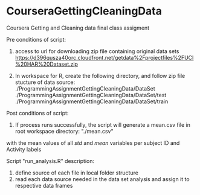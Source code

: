 # CourseraGettingCleaningData
Coursera Getting and Cleaning data final class assigment

Pre conditions of script:
1. access to url for downloading zip file containing original data sets
https://d396qusza40orc.cloudfront.net/getdata%2Fprojectfiles%2FUCI%20HAR%20Dataset.zip

2. In workspace for R, create the following directory, and follow zip file stucture of data source:
./ProgrammingAssignmentGettingCleaningData/DataSet
./ProgrammingAssignmentGettingCleaningData/DataSet/test
./ProgrammingAssignmentGettingCleaningData/DataSet/train

Post conditions of script:
1. If process runs successfully, the script will generate a mean.csv file in root workspace directory:
"./mean.csv"

with the mean values of all *std* and *mean* variables per subject ID and Activity labels


Script "run_analysis.R" description:

1. define source of each file in local folder structure
2. read each data source needed in the data set analysis and assign it to respective data frames
